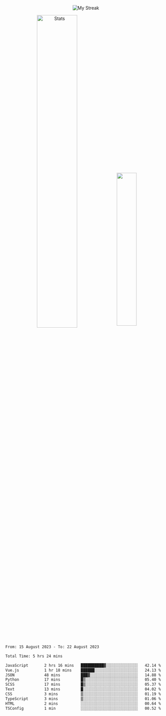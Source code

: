 <p align="center">
<picture>
  <source media="(prefers-color-scheme: dark)" srcset="http://github-readme-streak-stats.herokuapp.com?user=semolik&theme=dark&hide_border=true&background=DD272700">
  <img alt="My Streak" src="http://github-readme-streak-stats.herokuapp.com?user=semolik&hide_border=true">
</picture>
</p>
<div align="center">
  <picture>
    <source media="(prefers-color-scheme: dark)" srcset="https://github-readme-stats.vercel.app/api?username=semolik&show_icons=true&bg_color=DD272700&hide_border=true&theme=dark">
        <img alt="Stats" src="https://github-readme-stats.vercel.app/api?username=semolik&show_icons=true&bg_color=DD272700&hide_border=true" width="50%" >
  </picture>
  <sup>
  <picture>
  <source media="(prefers-color-scheme: dark)" srcset="https://github-readme-stats.vercel.app/api/top-langs/?username=semolik&layout=compact&hide_border=true&bg_color=DD272700&theme=dark">
  <img src="https://github-readme-stats.vercel.app/api/top-langs/?username=semolik&layout=compact&hide_border=true" width="35%" />
  </picture>
  </sup>
</div>
<!--START_SECTION:waka-->

```txt
From: 15 August 2023 - To: 22 August 2023

Total Time: 5 hrs 24 mins

JavaScript       2 hrs 16 mins   ██████████▓░░░░░░░░░░░░░░   42.14 %
Vue.js           1 hr 18 mins    ██████░░░░░░░░░░░░░░░░░░░   24.13 %
JSON             48 mins         ███▓░░░░░░░░░░░░░░░░░░░░░   14.88 %
Python           17 mins         █▒░░░░░░░░░░░░░░░░░░░░░░░   05.40 %
SCSS             17 mins         █▒░░░░░░░░░░░░░░░░░░░░░░░   05.37 %
Text             13 mins         █░░░░░░░░░░░░░░░░░░░░░░░░   04.02 %
CSS              3 mins          ▒░░░░░░░░░░░░░░░░░░░░░░░░   01.19 %
TypeScript       3 mins          ▒░░░░░░░░░░░░░░░░░░░░░░░░   01.06 %
HTML             2 mins          ░░░░░░░░░░░░░░░░░░░░░░░░░   00.64 %
TSConfig         1 min           ░░░░░░░░░░░░░░░░░░░░░░░░░   00.52 %
```

<!--END_SECTION:waka-->

